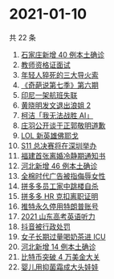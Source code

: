 # 2021-01-10

共 22 条

<!-- BEGIN -->
<!-- 最后更新时间 Sun Jan 10 2021 23:10:15 GMT+0800 (CST) -->

1. [石家庄新增 40 例本土确诊](https://www.zhihu.com/search?q=石家庄疫情)
2. [教师资格证面试](https://www.zhihu.com/search?q=教资面试)
3. [年轻人猝死的三大导火索](https://www.zhihu.com/search?q=年轻人猝死)
4. [《奇葩说第七季》第六期](https://www.zhihu.com/search?q=奇葩说第七季)
5. [印尼一架航班失联](https://www.zhihu.com/search?q=印尼航班失联)
6. [黄晓明发文退出浪姐 2](https://www.zhihu.com/search?q=黄晓明退出浪姐)
7. [柯洁「我无法战胜 AI」](https://www.zhihu.com/search?q=柯洁)
8. [庄羽公开谈于正郭敬明道歉](https://www.zhihu.com/search?q=郭敬明道歉)
9. [LOL 新英雄佛耶戈](https://www.zhihu.com/search?q=lol新英雄)
10. [S11 总决赛将在深圳举办](https://www.zhihu.com/search?q=s11)
11. [福建首张离婚冷静期通知书](https://www.zhihu.com/search?q=离婚冷静期)
12. [河北新增 46 例本土确诊](https://www.zhihu.com/search?q=河北疫情)
13. [全棉时代广告被指侮辱女性](https://www.zhihu.com/search?q=全棉时代)
14. [拼多多员工家中跳楼自杀](https://www.zhihu.com/search?q=拼多多员工跳楼)
15. [拼多多 HR 克扣离职证明](https://www.zhihu.com/search?q=拼多多离职)
16. [推特永久停用特朗普账号](https://www.zhihu.com/search?q=特朗普推特)
17. [2021 山东高考英语听力](https://www.zhihu.com/search?q=山东高考听力)
18. [抖音被行政处罚](https://www.zhihu.com/search?q=抖音)
19. [女子长期过量喝奶茶进 ICU](https://www.zhihu.com/search?q=喝奶茶进icu)
20. [河北新增 14 例本土确诊](https://www.zhihu.com/search?q=河北新增)
21. [比特币突破 4 万美金大关](https://www.zhihu.com/search?q=比特币)
22. [婴儿用抑菌霜成大头娃娃](https://www.zhihu.com/search?q=婴儿抑菌霜)

<!-- END -->
